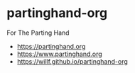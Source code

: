 # partinghand-org
For The Parting Hand

- https://partinghand.org
- https://www.partinghand.org
- https://willf.github.io/partinghand-org

